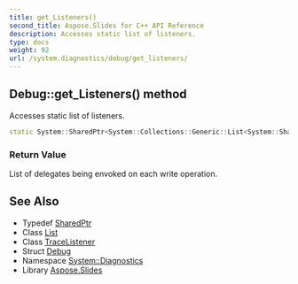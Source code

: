 ```yaml
---
title: get_Listeners()
second_title: Aspose.Slides for C++ API Reference
description: Accesses static list of listeners.
type: docs
weight: 92
url: /system.diagnostics/debug/get_listeners/
---
```

## Debug::get_Listeners() method


Accesses static list of listeners.

```cpp
static System::SharedPtr<System::Collections::Generic::List<System::SharedPtr<TraceListener>>> System::Diagnostics::Debug::get_Listeners()
```


### Return Value

List of delegates being envoked on each write operation.

## See Also

* Typedef [SharedPtr](../../../system/sharedptr/)
* Class [List](../../../system.collections.generic/list/)
* Class [TraceListener](../../tracelistener/)
* Struct [Debug](../)
* Namespace [System::Diagnostics](../../)
* Library [Aspose.Slides](../../../)